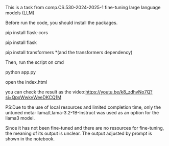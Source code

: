 This is a task from comp.CS.530-2024-2025-1 fine-tuning large language models (LLM)

Before run the code, you should install the packages.

pip install flask-cors

pip install flask

pip install transformers *(and the transformers dependency)

Then, run the script on cmd

python app.py

open the index.html 

you can check the result as the video:https://youtu.be/k8_zdhvNo7Q?si=QpxWwkvWeeDKCQ1M

PS:Due to the use of local resources and limited completion time, only the untuned meta-llama/Llama-3.2-1B-Instruct was used as an option for the llama3 model. 

Since it has not been fine-tuned and there are no resources for fine-tuning, the meaning of its output is unclear. The output adjusted by prompt is shown in the notebook.
